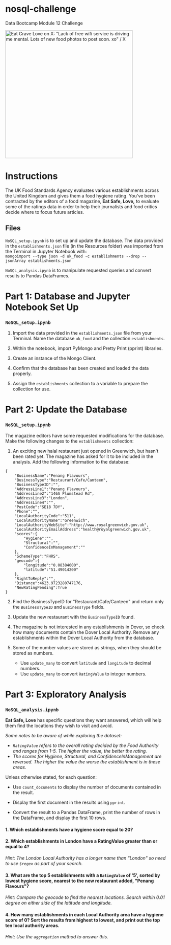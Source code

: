 # nosql-challenge
Data Bootcamp Module 12 Challenge

<img src="https://pbs.twimg.com/profile_images/1334500003/eatcravelove_logo_twitter_400x400.jpg" jsaction="VQAsE" class="r48jcc pT0Scc iPVvYb" style="max-width: 400px; height: 400px; margin: 0px; width: 400px;" alt="Eat Crave Love on X: &quot;Lack of free wifi service is driving me mental. Lots  of new food photos to post soon. xo&quot; / X" jsname="kn3ccd" aria-hidden="false">

# Instructions

The UK Food Standards Agency evaluates various establishments across the United Kingdom and gives them a food hygiene rating. You've been contracted by the editors of a food magazine, **Eat Safe, Love,** to evaluate some of the ratings data in order to help their journalists and food critics decide where to focus future articles.

## Files
`NoSQL_setup.ipynb` is to set up and update the database.
 The data provided in the `establishments.json` file (in the Resources folder) was imported from the Terminal in Jupyter Notebook with:  
 `mongoimport --type json -d uk_food -c establishments --drop --jsonArray establishments.json`

 `NoSQL_analysis.ipynb` is to manipulate requested queries and convert results to Pandas DataFrames.

# Part 1: Database and Jupyter Notebook Set Up
### `NoSQL_setup.ipynb`

1. Import the data provided in the `establishments.json` file from your Terminal. Name the database `uk_food` and the collection `establishments`. 

2. Within the notebook, import PyMongo and Pretty Print (pprint) libraries.

3. Create an instance of the Mongo Client.

4. Confirm that the database has been created and loaded the data properly.

5. Assign the `establishments` collection to a variable to prepare the collection for use.

# Part 2: Update the Database
### `NoSQL_setup.ipynb`

The magazine editors have some requested modifications for the database. 
Make the following changes to the `establishments` collection:

1. An exciting new halal restaurant just opened in Greenwich, but hasn't been rated yet. 
The magazine has asked for it to be included in the analysis. 
Add the following information to the database:

```
{
    "BusinessName":"Penang Flavours",
    "BusinessType":"Restaurant/Cafe/Canteen",
    "BusinessTypeID":"",
    "AddressLine1":"Penang Flavours",
    "AddressLine2":"146A Plumstead Rd",
    "AddressLine3":"London",
    "AddressLine4":"",
    "PostCode":"SE18 7DY",
    "Phone":"",
    "LocalAuthorityCode":"511",
    "LocalAuthorityName":"Greenwich",
    "LocalAuthorityWebSite":"http://www.royalgreenwich.gov.uk",
    "LocalAuthorityEmailAddress":"health@royalgreenwich.gov.uk",
    "scores":{
        "Hygiene":"",
        "Structural":"",
        "ConfidenceInManagement":""
    },
    "SchemeType":"FHRS",
    "geocode":{
        "longitude":"0.08384000",
        "latitude":"51.49014200"
    },
    "RightToReply":"",
    "Distance":4623.9723280747176,
    "NewRatingPending":True
}
```

2. Find the BusinessTypeID for "Restaurant/Cafe/Canteen" and return only the `BusinessTypeID` and `BusinessType` fields.

3. Update the new restaurant with the `BusinessTypeID` found.

4. The magazine is not interested in any establishments in Dover, so check how many documents contain the Dover Local Authority. 
   Remove any establishments within the Dover Local Authority from the database.

5. Some of the number values are stored as strings, when they should be stored as numbers.

   * Use `update_many` to convert `latitude` and `longitude` to decimal numbers.
   * Use `update_many` to convert `RatingValue` to integer numbers.

# Part 3: Exploratory Analysis
### `NoSQL_analysis.ipynb`

**Eat Safe, Love** has specific questions they want answered, which will help them find the locations they wish to visit and avoid.

*Some notes to be aware of while exploring the dataset:*
+ *`RatingValue` refers to the overall rating decided by the Food Authority and ranges from 1-5.* 
    *The higher the value, the better the rating.*
+ *The scores for Hygiene, Structural, and ConfidenceInManagement are reversed. 
    The higher the value the worse the establishment is in these areas.*

Unless otherwise stated, for each question:
    
  * Use `count_documents` to display the number of documents contained in the result.

  * Display the first document in the results using `pprint`.

  * Convert the result to a Pandas DataFrame, print the number of rows in the DataFrame, and display the first 10 rows.


#### 1. Which establishments have a hygiene score equal to 20?

#### 2. Which establishments in London have a RatingValue greater than or equal to 4?

  *Hint: The London Local Authority has a longer name than "London" so need to use `$regex` as part of your search.*

#### 3. What are the top 5 establishments with a `RatingValue` of '5', sorted by lowest hygiene score, nearest to the new restaurant added, "Penang Flavours"?

  *Hint: Compare the geocode to find the nearest locations. Search within 0.01 degree on either side of the latitude and longitude.*

#### 4. How many establishments in each Local Authority area have a hygiene score of 0? Sort the results from highest to lowest, and print out the top ten local authority areas.

  *Hint: Use the `aggregation` method to answer this.*
